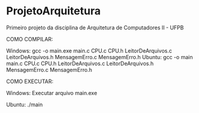 # ProjetoArquitetura
Primeiro projeto da disciplina de Arquitetura de Computadores II - UFPB


COMO COMPILAR: 

Windows: gcc -o main.exe main.c CPU.c CPU.h LeitorDeArquivos.c LeitorDeArquivos.h MensagemErro.c MensagemErro.h
Ubuntu:  gcc -o main main.c CPU.c CPU.h LeitorDeArquivos.c LeitorDeArquivos.h MensagemErro.c MensagemErro.h

COMO EXECUTAR:

Windows: Executar arquivo main.exe

Ubuntu:  ./main
